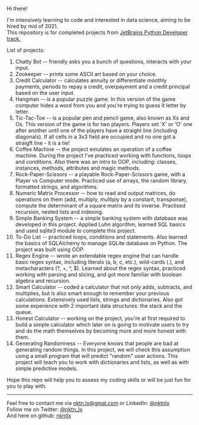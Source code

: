 Hi there!


I'm intensively learning to code and interested in data science, aiming to be hired by mid of 2021.  
This repository is for completed projects from [JetBrains Python Developer track.](https://hyperskill.org/tracks/2)  

List of projects:
1. Chatty Bot -- friendly asks you a bunch of questions, interacts with your input.  
2. Zookeeper -- prints some ASCII art based on your choice.   
3. Credit Calculator -- calculates annuity or differentiate monthly payments, periods to repay a credit, overpayment and a credit principal based on the user input.    
4. Hangman --  is a popular puzzle game. In this version of the game computer hides a word from you and you're trying to guess it letter by letter.  
5. Tic-Tac-Toe -- is a popular pen and pencil game, also known as Xs and Os. This version of the game is for two players. Players set 'X' or 'O' one after another until one of the players have a straight line (including diagonals). If all cells in a 3x3 field are occupied and no one got a straigft line - it is a tie!  
6. Coffee Machine -- the project emulates an operation of a coffee machine. During the project I've practiced working with functions, loops and conditions. Also there was an intro to OOP, including: classes, instances, methods, attributes and magic methods.  
7. Rock-Paper-Scissors -- a playable Rock-Paper-Scissors game, with a Player vs Computer mode. Practiced use of arrays, the random library, formatted strings, and algorithms.  
8. Numeric Matrix Processor -- how to read and output matrices, do operations on them (add, multiply, multiply by a constant, transponse), compute the determinant of a square matrix and its inverse. Practised recursion, nested lists and indexing.  
9. Simple Banking System -- a simple banking system with database was developed in this project. Applied Luhn algorithm, learned SQL basics and used sqlite3 module to complete this project.
10. To-Do List -- practiced loops, conditions and statements. Also learned the basics of SQLAlchemy to manage SQLite database on Python. The project was built using OOP.   
11. Regex Engine -- wrote an extendable regex engine that can handle basic regex syntax, including literals (a, b, c, etc.), wild-cards (.), and metacharacters (?, +, ^, $). Learned about the regex syntax, practiced working with parsing and slicing, and got more familiar with boolean algebra and recursion.  
12. Smart Calculator -- coded a calculator that not only adds, subtracts, and multiplies, but is also smart enough to remember your previous calculations. Extensively used lists, strings and dictionaries. Also got some experience with 2 important data structures: the stack and the queue.   
13. Honest Calculator -- working on the project, you're at first required to build a simple calculator which later on is going to motivate users to try and do the math themselves by becoming more and more honest with them. 
14. Generating Randomness -- Everyone knows that people are bad at generating random things. In this project, we will check this assumption using a small program that will predict "random" user actions. This project will teach you to work with dictionaries and lists, as well as with simple predictive models. 



Hope this repo will help you to assess my coding skills or will be just fun for you to play with.  



--------------------------------------------
Feel free to contact me via nktn.lx@gmal.com or LinkedIn: [@nktnlx](https://www.linkedin.com/in/nktnlx)    
Follow me on Twitter: [@nktn_lx](https://twitter.com/nktn_lx)    
And here on github: [nkntlx](https://github.com/nktnlx)   